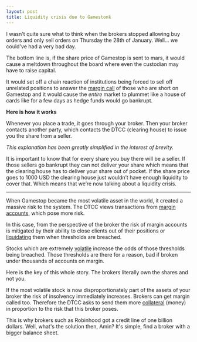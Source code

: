 ```yaml
---
layout: post
title: Liquidity crisis due to Gamestonk
---
```


I wasn't quite sure what to think when the brokers stopped allowing buy orders and only sell orders on Thursday the 28th of January. Well... we could've had a very bad day.

The bottom line is, if the share price of Gamestop is sent to mars, it would cause a meltdown throughout the board where even the custodian may have to raise capital.

It would set off a chain reaction of institutions being forced to sell off unrelated positions to answer the [margin call](https://www.investopedia.com/terms/m/margincall.asp) of those who are short on Gamestop and it would cause the *entire* market to plummet like a house of cards like for a few days as hedge funds would go bankrupt.

**Here is how it works**

Whenever you place a trade, it goes through your broker. Then your broker contacts another party, which contacts the DTCC (clearing house) to issue you the share from a seller.

*This explanation has been greatly simplified in the interest of brevity.*

It is important to know that for every share you buy there will be a seller. If those sellers go bankrupt they can not deliver your share which means that the clearing house has to deliver your share out of pocket. If the share price goes to 1000 USD the clearing house just wouldn’t have enough liquidity to cover that. Which means that we’re now talking about a liquidity crisis.

---

When Gamestop became the most volatile asset in the world, it created a massive risk to the system. The DTCC views transactions from [margin accounts](https://www.investopedia.com/terms/m/marginaccount.asp#:~:text=A%20margin%20account%20is%20a,with%20a%20periodic%20interest%20rate.), which pose more risk.

In this case, from the perspective of the broker the risk of margin accounts is mitigated by their ability to close clients out of their positions or [liquidating](https://www.investopedia.com/terms/l/liquidate.asp) them when thresholds are breached.

Stocks which are extremely [volatile](https://www.investopedia.com/terms/v/volatility.asp) increase the odds of those thresholds being breached.
Those thresholds are there for a reason, bad if broken under thousands of accounts on margin.

Here is the key of this whole story. The brokers literally own the shares and not you.

If the most volatile stock is now disproportionately part of the assets of your broker the risk of insolvency immediately increases. Brokers can get margin called too. Therefore the DTCC asks to send them more [collateral](https://www.investopedia.com/terms/c/collateral.asp) (money) in proportion to the risk that this broker poses.

This is why brokers such as Robinhood got a credit line of one billion dollars. Well, what's the solution then, Amin? It's simple, find a broker with a bigger balance sheet.